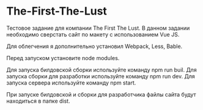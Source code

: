 # The-First-The-Lust

Тестовое задание для компании The First The Lust.
В данном задании необходимо сверстать сайт по макету с использованием Vue JS.


Для облегчения я дополнительно установил Webpack, Less, Bable.
 
 Перед запуском установите node modules.
 
 Для запуска билдовской сборки используйте команду npm run buil.
  Для запуска сборки для разработки используйте команду npm run dev.
   Для запуска сервера используйте команду npm start.
   
   При запуске билдовской и сборки для разработчика файлы сайта будут находиться в папке dist.
